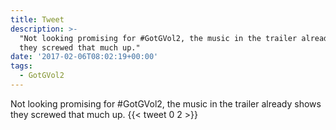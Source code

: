 ```yaml
---
title: Tweet
description: >-
  "Not looking promising for #GotGVol2, the music in the trailer already shows
  they screwed that much up."
date: '2017-02-06T08:02:19+00:00'
tags:
  - GotGVol2
---
```

Not looking promising for #GotGVol2, the music in the trailer already shows they screwed that much up.
      {{< tweet 0 2 >}}
    
